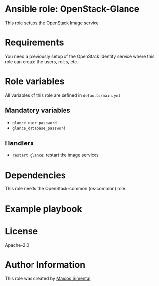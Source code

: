 # Ansible role: OpenStack-Glance

This role setups the OpenStack Image service

# Requirements
You need a previously setup of the OpenStack Identity service
where this role can create the users, roles, etc.

# Role variables
All variables of this role are defined in `defaults/main.yml`

## Mandatory variables
* `glance_user_password`
* `glance_database_password`

## Handlers
* `restart glance`: restart the image services

# Dependencies
This role needs the OpenStack-common (os-common) role.

# Example playbook

# License
Apache-2.0

# Author Information
This role was created by [Marcos Simental](marcos.simental.magana@intel.com)
